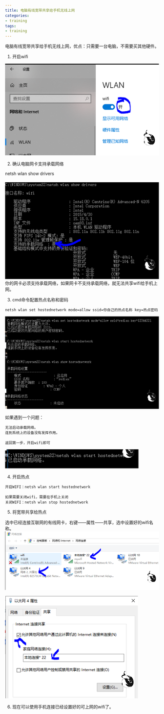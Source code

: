 ```yaml
---
title: 电脑有线宽带共享给手机无线上网
categories:
- training
tags:
- training
---
```


电脑有线宽带共享给手机无线上网，优点：只需要一台电脑，不需要买其他硬件。

1. 开启wifi

![1](https://raw.githubusercontent.com/Whale3070/Whale3070.github.io/master/images/01-02-02/1.PNG)

2. 确认电脑网卡支持承载网络

netsh wlan show drivers

![3](https://raw.githubusercontent.com/Whale3070/Whale3070.github.io/master/images/01-02-02/3.PNG)
你的网卡必须支持承载网络，如果网卡不支持承载网络，就无法共享wifi给手机上网。

3. cmd命令配置热点名称和密码

```
netsh wlan set hostednetwork mode=allow ssid=你自己的热点名称 key=热点密码
```
![2](https://raw.githubusercontent.com/Whale3070/Whale3070.github.io/master/images/01-02-02/2.PNG)

如果遇到一个问题：
```
无法启动承载网络。
连到系统上的设备没有发挥作用。

返回第一步，开启wifi即可
```
![10](https://raw.githubusercontent.com/Whale3070/Whale3070.github.io/master/images/01-02-02/10.PNG)

4. 开启热点
```
开启WIFI：netsh wlan start hostednetwork

如果需要关闭wifi，需要在手机上关闭
关闭WIFI：netsh wlan stop hostednetwork
```
5. 将宽带共享给热点

选中已经连接互联网的有线网卡，右键——属性——共享，选中设置好的wifi名称。
![4](https://raw.githubusercontent.com/Whale3070/Whale3070.github.io/master/images/01-02-02/4.PNG)

![5](https://raw.githubusercontent.com/Whale3070/Whale3070.github.io/master/images/01-02-02/5.PNG)

6. 现在可以使用手机连接已经设置好的可上网的wifi了。